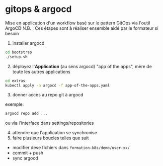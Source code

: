 # gitops & argocd

Mise en application d'un workflow basé sur le pattern GitOps via l'outil ArgoCD
N.B. : Ces étapes sont à réaliser ensemble aidé par le formateur si besoin

1) installer argocd

```sh
cd bootstrap
./setup.sh
```

2) déployez l'**Application** (au sens argocd) "app of the apps", mère de toute les autres applications

```sh
cd extras
kubectl apply -n argocd -f app-of-the-apps.yaml
```

3) donner accès au repo git à argocd

exemple:

```sh
argocd repo add ...
```

ou via l'interface dans settings/repositories

4) attendre que l'application se synchronise
7) faire plusieurs boucles telles que suit

- modifier dese fichiers dans `formation-k8s/demo/user-xx/`
- commit + push
- sync argocd
